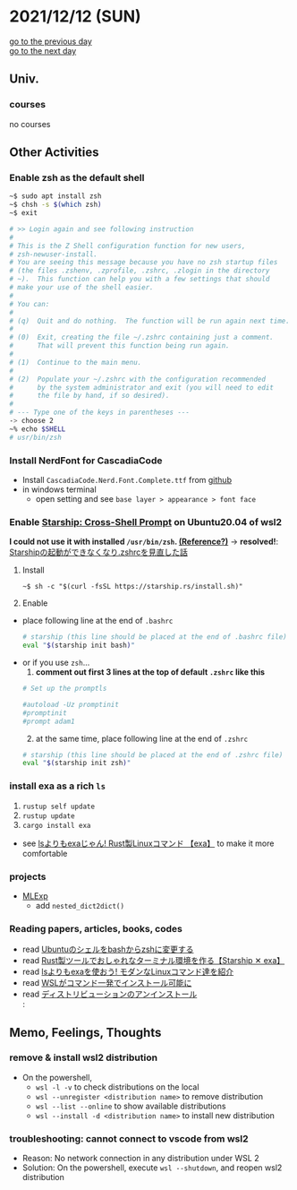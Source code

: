 # 2021/12/12 (SUN)

<div class="date_jumper">
  <a class="link_wrapper" href="./11th.md"><div class="button">go to the previous day</div></a>
  <a class="link_wrapper" href="./13th.md"><div class="button">go to the next day</div></a>
</div>

## Univ.
### courses
no courses

## Other Activities
### Enable zsh as the default shell
```sh
~$ sudo apt install zsh
~$ chsh -s $(which zsh)
~$ exit

# >> Login again and see following instruction
#
# This is the Z Shell configuration function for new users,
# zsh-newuser-install.
# You are seeing this message because you have no zsh startup files
# (the files .zshenv, .zprofile, .zshrc, .zlogin in the directory
# ~).  This function can help you with a few settings that should
# make your use of the shell easier.
# 
# You can:
# 
# (q)  Quit and do nothing.  The function will be run again next time.
# 
# (0)  Exit, creating the file ~/.zshrc containing just a comment.
#      That will prevent this function being run again.
# 
# (1)  Continue to the main menu.
# 
# (2)  Populate your ~/.zshrc with the configuration recommended
#      by the system administrator and exit (you will need to edit
#      the file by hand, if so desired).
# 
# --- Type one of the keys in parentheses --- 
-> choose 2
~% echo $SHELL
# usr/bin/zsh
```

### Install NerdFont for CascadiaCode
- Install `CascadiaCode.Nerd.Font.Complete.ttf` from [github](https://github.com/AaronFriel/nerd-fonts/releases/tag/v1.2.0)
- in windows terminal
  - open setting and see `base layer > appearance > font face`

<!-- into wsl2 Ubuntu20.04 LTS
1. `sudo apt install fontconfig` to enable `fc-cache`
2. `mkdir ~/.fonts`, `cd ~/.fonts`
3. `wget https://github.com/AaronFriel/nerd-fonts/releases/download/v1.2.0/CascadiaCode.Nerd.Font.Complete.ttf`
4. `fc-cache -f -v` -->

### Enable [Starship: Cross-Shell Prompt](https://starship.rs/ja-jp/) on Ubuntu20.04 of wsl2
**I could not use it with installed `/usr/bin/zsh`. [(Reference?)](https://githubmemory.com/repo/starship/starship/issues/2899)** → **resolved!**: [Starshipの起動ができなくなり.zshrcを見直した話](https://zenn.dev/ryuu/scraps/267bead3875544)
1. Install  
    ```Sh
    ~$ sh -c "$(curl -fsSL https://starship.rs/install.sh)"
    ```
2. Enable  
  - place following line at the end of `.bashrc`
    ```sh
    # starship (this line should be placed at the end of .bashrc file)
    eval "$(starship init bash)"
    ```
  - or if you use `zsh`...
    1. **comment out first 3 lines at the top of default `.zshrc` like this**
      ```sh
      # Set up the promptls

      #autoload -Uz promptinit
      #promptinit
      #prompt adam1
      ```
    2. at the same time, place following line at the end of `.zshrc`
      ```sh
      # starship (this line should be placed at the end of .zshrc file)
      eval "$(starship init zsh)"
      ```

### install exa as a rich `ls`
1. `rustup self update`
2. `rustup update`
3. `cargo install exa`
- see [lsよりもexaじゃん! Rust製Linuxコマンド 【exa】](https://tombomemo.com/exa-install-settings/) to make it more comfortable

### projects
- [MLExp](https://github.com/OtsuKotsu/MLExp)
  - add `nested_dict2dict()`

### Reading papers, articles, books, codes
- read [Ubuntuのシェルをbashからzshに変更する](https://blog.mktia.com/change-shell-from-bash-to-zsh-in-ubuntu/)
- read [Rust製ツールでおしゃれなターミナル環境を作る【Starship ✕ exa】](https://zenn.dev/ryuu/articles/customize-your-terminal#starshipのカスタマイズ)
- read [lsよりもexaを使おう! モダンなLinuxコマンド達を紹介](https://qiita.com/navitime_tech/items/c249269a3b47666c784b)
- read [WSLがコマンド一発でインストール可能に](https://forest.watch.impress.co.jp/docs/news/1342078.html)
- read [ディストリビューションのアンインストール](https://yanor.net/wiki/?Windows/WSL/環境構築/ディストリビューションのアンインストール)  
  :  

## Memo, Feelings, Thoughts
### remove & install wsl2 distribution
- On the powershell,
  - `wsl -l -v` to check distributions on the local
  - `wsl --unregister <distribution name>` to remove distribution
  - `wsl --list --online` to show available distributions
  - `wsl --install -d <distribution name>` to install new distribution

### troubleshooting: cannot connect to vscode from wsl2
- Reason: No network connection in any distribution under WSL 2
- Solution: On the powershell, execute `wsl --shutdown`, and reopen wsl2 distribution
